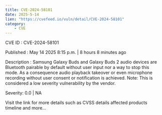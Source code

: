 ```yaml
---
title: CVE-2024-58101
date: 2025-5-14
lien: "https://cvefeed.io/vuln/detail/CVE-2024-58101"
category:
    - CVE
---
```


CVE ID : CVE-2024-58101

Published :  May 14
2025
8:15 p.m. | 8 hours
8 minutes ago

Description : Samsung Galaxy Buds and Galaxy Buds 2 audio devices are Bluetooth pairable by default without user input nor a way to stop this mode. As a consequence
audio playback takeover or even microphone recording without user consent or notification is achieved. Note: This is considered a low severity vulnerability by the vendor.

Severity: 0.0 | NA

Visit the link for more details
such as CVSS details
affected products
timeline
and more...
